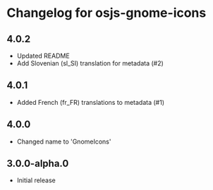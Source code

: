 # Changelog for osjs-gnome-icons

## 4.0.2

* Updated README
* Add Slovenian (sl_SI) translation for metadata (#2)

## 4.0.1

* Added French (fr_FR) translations to metadata (#1)

## 4.0.0

* Changed name to 'GnomeIcons'

## 3.0.0-alpha.0

* Initial release
